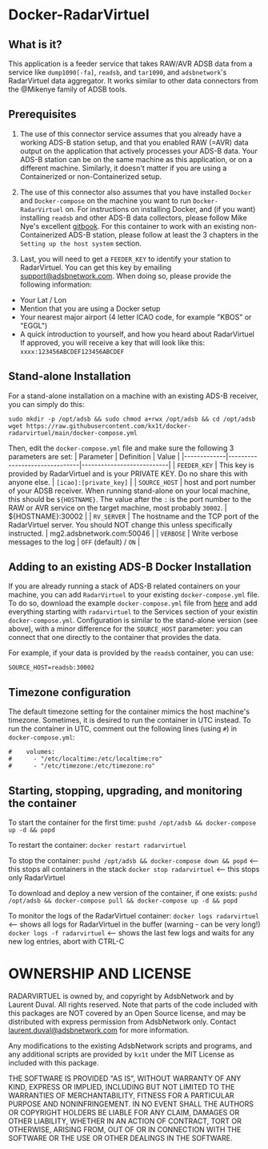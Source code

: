 # Docker-RadarVirtuel

## What is it?

This application is a feeder service that takes RAW/AVR ADSB data from a service like `dump1090[-fa]`, `readsb`, and `tar1090`, and `adsbnetwork`'s RadarVirtuel data aggregator. It works similar to other data connectors from the @Mikenye family of ADSB tools.

## Prerequisites
1. The use of this connector service assumes that you already have a working ADS-B station setup, and that you enabled RAW (=AVR) data output on the application that actively processes your ADS-B data.
Your ADS-B station can be on the same machine as this application, or on a different machine. Similarly, it doesn't matter if you are using a Containerized or non-Containerized setup.

2. The use of this connector also assumes that you have installed `Docker` and `Docker-compose` on the machine you want to run `Docker-RadarVirtuel` on.
For instructions on installing Docker, and (if you want) installing `readsb` and other ADS-B data collectors, please follow Mike Nye's excellent [gitbook](https://mikenye.gitbook.io/ads-b/). For this container to work with an existing non-Containerized ADS-B station, please follow at least the 3 chapters in the `Setting up the host system` section.

3. Last, you will need to get a `FEEDER_KEY` to identify your station to RadarVirtuel. You can get this key by emailing support@adsbnetwork.com. When doing so, please provide the following information:
- Your Lat / Lon
- Mention that you are using a Docker setup
- Your nearest major airport (4 letter ICAO code, for example "KBOS" or "EGGL")
- A quick introduction to yourself, and how you heard about RadarVirtuel
If approved, you will receive a key that will look like this:
`xxxx:123456ABCDEF123456ABCDEF`

## Stand-alone Installation
For a stand-alone installation on a machine with an existing ADS-B receiver, you can simply do this:
```
sudo mkdir -p /opt/adsb && sudo chmod a+rwx /opt/adsb && cd /opt/adsb
wget https://raw.githubusercontent.com/kx1t/docker-radarvirtuel/main/docker-compose.yml
```
Then, edit the `docker-compose.yml` file and make sure the following 3 parameters are set:
| Parameter   | Definition                    | Value                     |
|-------------|-------------------------------|---------------------------|
| `FEEDER_KEY`  | This key is provided by RadarVirtuel and is your PRIVATE KEY. Do no share this with anyone else.       | `[icao]:[private_key]`        |
| `SOURCE_HOST` | host and port number of your ADSB receiver. When running stand-alone on your local machine, this should be `${HOSTNAME}`. The value after the `:` is the port number to the RAW or AVR service on the target machine, most probably `30002`.       | ${HOSTNAME}:30002       |
| `RV_SERVER`    | The hostname and the TCP port of the RadarVirtuel server. You should NOT change this unless specifically instructed.       | mg2.adsbnetwork.com:50046       |
| `VERBOSE` | Write verbose messages to the log | `OFF` (default) / `ON` |

## Adding to an existing ADS-B Docker Installation
If you are already running a stack of ADS-B related containers on your machine, you can add `RadarVirtuel` to your existing `docker-compose.yml` file.
To do so, download the example `docker-compose.yml` file from [here](https://raw.githubusercontent.com/kx1t/docker-radarvirtuel/main/docker-compose.yml) and add everything starting with `radarvirtuel` to the Services section of your existin `docker-compose.yml`. Configuration is similar to the stand-alone version (see above), with a minor difference for the `SOURCE_HOST` parameter: you can connect that one directly to the container that provides the data.

For example, if your data is provided by the `readsb` container, you can use:
```
SOURCE_HOST=readsb:30002
```

## Timezone configuration
The default timezone setting for the container mimics the host machine's timezone. Sometimes, it is desired to run the container in UTC instead. To run the container in UTC, comment out the following lines (using `#`) in `docker-compose.yml`:
```
#    volumes:
#      - "/etc/localtime:/etc/localtime:ro"
#      - "/etc/timezone:/etc/timezone:ro"
```

## Starting, stopping, upgrading, and monitoring the container

To start the container for the first time:
`pushd /opt/adsb && docker-compose up -d && popd`

To restart the container:
`docker restart radarvirtuel`

To stop the container:
`pushd /opt/adsb && docker-compose down && popd`   <-- this stops all containers in the stack
`docker stop radarvirtuel`   <-- this stops only RadarVirtuel

To download and deploy a new version of the container, if one exists:
`pushd /opt/adsb && docker-compose pull && docker-compose up -d && popd`

To monitor the logs of the RadarVirtuel container:
`docker logs radarvirtuel`   <-- shows all logs for RadarVirtuel in the buffer (warning - can be very long!)
`docker logs -f radarvirtuel`   <-- shows the last few logs and waits for any new log entries, abort with CTRL-C

# OWNERSHIP AND LICENSE
RADARVIRTUEL is owned by, and copyright by AdsbNetwork and by Laurent Duval. All rights reserved.
Note that parts of the code included with this packages are NOT covered by an Open Source license, and may be distributed with express permission from AdsbNetwork only. Contact laurent.duval@adsbnetwork.com for more information.

Any modifications to the existing AdsbNetwork scripts and programs, and any additional scripts are provided by `kx1t` under the MIT License as included with this package.

THE SOFTWARE IS PROVIDED "AS IS", WITHOUT WARRANTY OF ANY KIND, EXPRESS OR IMPLIED, INCLUDING BUT NOT LIMITED TO THE WARRANTIES OF MERCHANTABILITY, FITNESS FOR A PARTICULAR PURPOSE AND NONINFRINGEMENT. IN NO EVENT SHALL THE AUTHORS OR COPYRIGHT HOLDERS BE LIABLE FOR ANY CLAIM, DAMAGES OR OTHER LIABILITY, WHETHER IN AN ACTION OF CONTRACT, TORT OR OTHERWISE, ARISING FROM, OUT OF OR IN CONNECTION WITH THE SOFTWARE OR THE USE OR OTHER DEALINGS IN THE SOFTWARE.
